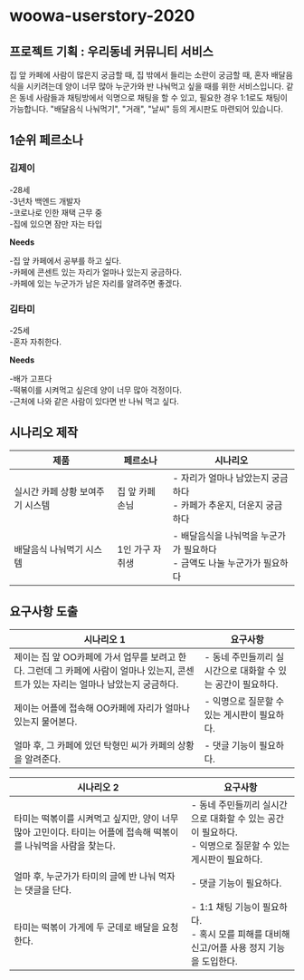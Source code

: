 # woowa-userstory-2020

## 프로젝트 기획 : 우리동네 커뮤니티 서비스

집 앞 카페에 사람이 많은지 궁금할 때, 집 밖에서 들리는 소란이 궁금할 때, 혼자 배달음식을 시키려는데 양이 너무 많아 누군가와 반 나눠먹고 싶을 때를 위한 서비스입니다. 같은 동네 사람들과 채팅방에서 익명으로 채팅을 할 수 있고, 필요한 경우 1:1로도 채팅이 가능합니다. "배달음식 나눠먹기", "거래", "날씨" 등의 게시판도 마련되어 있습니다.





## 1순위 페르소나

###  김제이

-28세  
-3년차 백엔드 개발자  
-코로나로 인한 재택 근무 중  
-집에 있으면 잠만 자는 타입

**Needs**

-집 앞 카페에서 공부를 하고 싶다.  
-카페에 콘센트 있는 자리가 얼마나 있는지 궁금하다.  
-카페에 있는 누군가가 남은 자리를 알려주면 좋겠다.





###  김타미

-25세  
-혼자 자취한다.  

**Needs**

-배가 고프다  
-떡볶이를 시켜먹고 싶은데 양이 너무 많아 걱정이다.  
-근처에 나와 같은 사람이 있다면 반 나눠 먹고 싶다.









## 시나리오 제작

| 제품                             | 페르소나        | 시나리오                                                     |
| -------------------------------- | --------------- | ------------------------------------------------------------ |
| 실시간 카페 상황 보여주기 시스템 | 집 앞 카페 손님 | - 자리가 얼마나 남았는지 궁금하다 <br />- 카페가 추운지, 더운지 궁금하다 |
| 배달음식 나눠먹기 시스템         | 1인 가구 자취생 | - 배달음식을 나눠먹을 누군가가 필요하다<br />- 금액도 나눌 누군가가 필요하다 |







## 요구사항 도출



| 시나리오 1                                                   | 요구사항                                                     |
| ------------------------------------------------------------ | ------------------------------------------------------------ |
| 제이는 집 앞 OO카페에 가서 업무를 보려고 한다. 그런데 그 카페에 사람이 얼마나 있는지, 콘센트가 있는 자리는 얼마나 남았는지 궁금하다. | - 동네 주민들끼리 실시간으로 대화할 수 있는 공간이 필요하다. |
| 제이는 어플에 접속해 OO카페에 자리가 얼마나 있는지 물어본다. | - 익명으로 질문할 수 있는 게시판이 필요하다.                 |
| 얼마 후, 그 카페에 있던 탁형민 씨가 카페의 상황을 알려준다.  | - 댓글 기능이 필요하다.                                      |

| 시나리오 2                                                   | 요구사항                                                     |
| ------------------------------------------------------------ | ------------------------------------------------------------ |
| 타미는 떡볶이를 시켜먹고 싶지만, 양이 너무 많아 고민이다. 타미는 어플에 접속해 떡볶이를 나눠먹을 사람을 찾는다. | - 동네 주민들끼리 실시간으로 대화할 수 있는 공간이 필요하다.<br />- 익명으로 질문할 수 있는 게시판이 필요하다. |
| 얼마 후, 누군가가 타미의 글에 반 나눠 먹자는 댓글을 단다.    | - 댓글 기능이 필요하다.                                      |
| 타미는 떡볶이 가게에 두 군데로 배달을 요청한다.              | - 1:1 채팅 기능이 필요하다.<br />- 혹시 모를 피해를 대비해 신고/어플 사용 정지 기능을 도입한다. |





